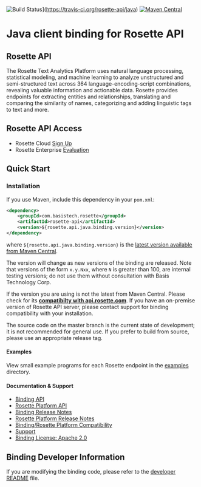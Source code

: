 ![Build Status](https://travis-ci.org/rosette-api/java.svg?branch=master)](https://travis-ci.org/rosette-api/java)
[![Maven Central](https://maven-badges.herokuapp.com/maven-central/com.basistech.rosette/rosette-api-java-binding/badge.svg)](https://maven-badges.herokuapp.com/maven-central/com.basistech.rosette/rosette-api-java-binding)

# Java client binding for Rosette API #

## Rosette API
The Rosette Text Analytics Platform uses natural language processing, statistical modeling, and machine learning to
analyze unstructured and semi-structured text across 364 language-encoding-script combinations, revealing valuable
information and actionable data. Rosette provides endpoints for extracting entities and relationships, translating and
comparing the similarity of names, categorizing and adding linguistic tags to text and more.

## Rosette API Access
- Rosette Cloud [Sign Up](https://developer.rosette.com/signup)
- Rosette Enterprise [Evaluation](https://www.rosette.com/product-eval/)

## Quick Start

### Installation ##
If you use Maven, include this dependency in your `pom.xml`:

```xml
<dependency>
    <groupId>com.basistech.rosette</groupId>
    <artifactId>rosette-api</artifactId>
    <version>${rosette.api.java.binding.version}</version>
</dependency>
```

where `${rosette.api.java.binding.version}` is the [latest version available from Maven Central](https://search.maven.org/#search%7Cga%7C1%7Cg%3A%22com.basistech.rosette%22%20AND%20a%3A%22rosette-api%22).

The version will change as new versions of the binding are released. Note that versions of the form `x.y.Nxx`, where `N` is greater than 100, are internal testing versions; do not use them without consultation with Basis Technology Corp.

If the version you are using is not the latest from Maven Central. Please check for its
[**compatibilty with api.rosette.com**](https://developer.rosette.com/features-and-functions?java).
If you have an on-premise version of Rosette API server, please contact support for binding
compatibility with your installation.

The source code on the master branch is the current state of development; it is not recommended for general use.
If you prefer to build from source, please use an appropriate release tag.

#### Examples
View small example programs for each Rosette endpoint
in the [examples](https://github.com/rosette-api/java/tree/master/examples) directory.

#### Documentation & Support
- [Binding API](https://rosette-api.github.io/java/)
- [Rosette Platform API](https://developer.rosette.com/features-and-functions)
- [Binding Release Notes](https://github.com/rosette-api/java/wiki/Release-Notes)
- [Rosette Platform Release Notes](https://support.rosette.com/hc/en-us/articles/360018354971-Release-Notes)
- [Binding/Rosette Platform Compatibility](https://developer.rosette.com/features-and-functions?java#)
- [Support](https://support.rosette.com)
- [Binding License: Apache 2.0](https://github.com/rosette-api/java/blob/develop/LICENSE.txt)

## Binding Developer Information
If you are modifying the binding code, please refer to the [developer README](https://github.com/rosette-api/java/tree/develop/DEVELOPER.md) file.

